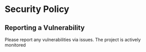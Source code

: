 # Security Policy

## Reporting a Vulnerability

Please report any vulnerabilities via issues. The project is actively monitored
